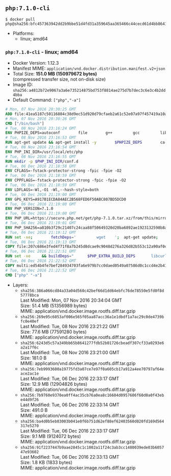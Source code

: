 ## `php:7.1.0-cli`

```console
$ docker pull php@sha256:bfc457363942dd2b9bbe51d4fd31a359645aa365466c44cecd61d4bb86410101
```

-	Platforms:
	-	linux; amd64

### `php:7.1.0-cli` - linux; amd64

-	Docker Version: 1.12.3
-	Manifest MIME: `application/vnd.docker.distribution.manifest.v2+json`
-	Total Size: **151.0 MB (150979672 bytes)**  
	(compressed transfer size, not on-disk size)
-	Image ID: `sha256:a4812b72e9067a3a6e735214875bd753f8814ae275d7b7dec3c6e3c4b2dd4bba`
-	Default Command: `["php","-a"]`

```dockerfile
# Mon, 07 Nov 2016 20:30:25 GMT
ADD file:41ea5187c50116884c38d9ec51d920d79cfaeb2a61c52e07a97f457419a10a4f in / 
# Mon, 07 Nov 2016 20:30:26 GMT
CMD ["/bin/bash"]
# Tue, 08 Nov 2016 23:16:24 GMT
ENV PHPIZE_DEPS=autoconf 		file 		g++ 		gcc 		libc-dev 		make 		pkg-config 		re2c
# Tue, 08 Nov 2016 23:16:53 GMT
RUN apt-get update && apt-get install -y 		$PHPIZE_DEPS 		ca-certificates 		curl 		libedit2 		libsqlite3-0 		libxml2 		xz-utils 	--no-install-recommends && rm -r /var/lib/apt/lists/*
# Tue, 08 Nov 2016 23:16:54 GMT
ENV PHP_INI_DIR=/usr/local/etc/php
# Tue, 08 Nov 2016 23:16:55 GMT
RUN mkdir -p $PHP_INI_DIR/conf.d
# Tue, 06 Dec 2016 21:18:58 GMT
ENV CFLAGS=-fstack-protector-strong -fpic -fpie -O2
# Tue, 06 Dec 2016 21:18:59 GMT
ENV CPPFLAGS=-fstack-protector-strong -fpic -fpie -O2
# Tue, 06 Dec 2016 21:18:59 GMT
ENV LDFLAGS=-Wl,-O1 -Wl,--hash-style=both
# Tue, 06 Dec 2016 21:19:00 GMT
ENV GPG_KEYS=A917B1ECDA84AEC2B568FED6F50ABC807BD5DCD0
# Tue, 06 Dec 2016 21:19:00 GMT
ENV PHP_VERSION=7.1.0
# Tue, 06 Dec 2016 21:19:00 GMT
ENV PHP_URL=https://secure.php.net/get/php-7.1.0.tar.xz/from/this/mirror PHP_ASC_URL=https://secure.php.net/get/php-7.1.0.tar.xz.asc/from/this/mirror
# Tue, 06 Dec 2016 21:19:01 GMT
ENV PHP_SHA256=a810b3f29c21407c24caa88f50649320d20ba6892ae1923132598b8a0ca145b6 PHP_MD5=cf36039303c47f493100afea522a8f53
# Tue, 06 Dec 2016 21:19:12 GMT
RUN set -xe; 		fetchDeps=' 		wget 	'; 	apt-get update; 	apt-get install -y --no-install-recommends $fetchDeps; 	rm -rf /var/lib/apt/lists/*; 		mkdir -p /usr/src; 	cd /usr/src; 		wget -O php.tar.xz "$PHP_URL"; 		if [ -n "$PHP_SHA256" ]; then 		echo "$PHP_SHA256 *php.tar.xz" | sha256sum -c -; 	fi; 	if [ -n "$PHP_MD5" ]; then 		echo "$PHP_MD5 *php.tar.xz" | md5sum -c -; 	fi; 		if [ -n "$PHP_ASC_URL" ]; then 		wget -O php.tar.xz.asc "$PHP_ASC_URL"; 		export GNUPGHOME="$(mktemp -d)"; 		for key in $GPG_KEYS; do 			gpg --keyserver ha.pool.sks-keyservers.net --recv-keys "$key"; 		done; 		gpg --batch --verify php.tar.xz.asc php.tar.xz; 		rm -r "$GNUPGHOME"; 	fi; 		apt-get purge -y --auto-remove $fetchDeps
# Tue, 06 Dec 2016 21:19:13 GMT
COPY file:207c686e3fed4f71f8a7b245d8dcae9c9048d276a326d82b553c12a90af0c0ca in /usr/local/bin/ 
# Tue, 06 Dec 2016 21:22:51 GMT
RUN set -xe 	&& buildDeps=" 		$PHP_EXTRA_BUILD_DEPS 		libcurl4-openssl-dev 		libedit-dev 		libsqlite3-dev 		libssl-dev 		libxml2-dev 	" 	&& apt-get update && apt-get install -y $buildDeps --no-install-recommends && rm -rf /var/lib/apt/lists/* 		&& docker-php-source extract 	&& cd /usr/src/php 	&& ./configure 		--with-config-file-path="$PHP_INI_DIR" 		--with-config-file-scan-dir="$PHP_INI_DIR/conf.d" 				--disable-cgi 				--enable-ftp 		--enable-mbstring 		--enable-mysqlnd 				--with-curl 		--with-libedit 		--with-openssl 		--with-zlib 				$PHP_EXTRA_CONFIGURE_ARGS 	&& make -j "$(nproc)" 	&& make install 	&& { find /usr/local/bin /usr/local/sbin -type f -executable -exec strip --strip-all '{}' + || true; } 	&& make clean 	&& docker-php-source delete 		&& apt-get purge -y --auto-remove -o APT::AutoRemove::RecommendsImportant=false $buildDeps
# Tue, 06 Dec 2016 21:22:52 GMT
COPY multi:ed54b4fe7bef284934703fa6e979b7cc0daed0549a07586d0c1ccd4e2b41884a in /usr/local/bin/ 
# Tue, 06 Dec 2016 21:22:52 GMT
CMD ["php" "-a"]
```

-	Layers:
	-	`sha256:386a066cd84a33a04d560c42bef66d1dd64ebfc76de78550e5fd0f8d57778bca`  
		Last Modified: Mon, 07 Nov 2016 20:34:04 GMT  
		Size: 51.4 MB (51356989 bytes)  
		MIME: application/vnd.docker.image.rootfs.diff.tar.gzip
	-	`sha256:269e95c6053af006e565f05aa87acc36a1e1dbdf1a7ac29c0de4739bfc0e40ef`  
		Last Modified: Tue, 08 Nov 2016 23:21:22 GMT  
		Size: 77.6 MB (77591280 bytes)  
		MIME: application/vnd.docker.image.rootfs.diff.tar.gzip
	-	`sha256:6243d5c57a349bb65b8641277fdb52b01726cbeadf307cf33a0293e6a2a17f6c`  
		Last Modified: Tue, 08 Nov 2016 23:21:00 GMT  
		Size: 181.0 B  
		MIME: application/vnd.docker.image.rootfs.diff.tar.gzip
	-	`sha256:7eb9993600a19775fd3a07ce7e97f0a605cb17a912a4ee70797af64eace2ac1e`  
		Last Modified: Tue, 06 Dec 2016 22:33:17 GMT  
		Size: 12.9 MB (12904826 bytes)  
		MIME: application/vnd.docker.image.rootfs.diff.tar.gzip
	-	`sha256:7b9760e9370ea0ff4ac35cb76a0ea8c16604d0957606f60d0a0f43ebe44d9f26`  
		Last Modified: Tue, 06 Dec 2016 22:33:14 GMT  
		Size: 491.0 B  
		MIME: application/vnd.docker.image.rootfs.diff.tar.gzip
	-	`sha256:ba4d0b5eb03003b041e0f6b751d62ef88ef62403560d020fd169d564317e5270`  
		Last Modified: Tue, 06 Dec 2016 22:33:17 GMT  
		Size: 9.1 MB (9124072 bytes)  
		MIME: application/vnd.docker.image.rootfs.diff.tar.gzip
	-	`sha256:91f2237447b9aae2845c1c1002a11f24c3ab3cc1480039ede03b605747e93602`  
		Last Modified: Tue, 06 Dec 2016 22:33:13 GMT  
		Size: 1.8 KB (1833 bytes)  
		MIME: application/vnd.docker.image.rootfs.diff.tar.gzip
